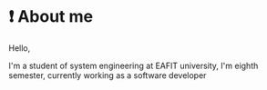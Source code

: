 # :exclamation: About me

Hello,

I'm  a student of system engineering at EAFIT university, I'm eighth semester, currently working as a software developer